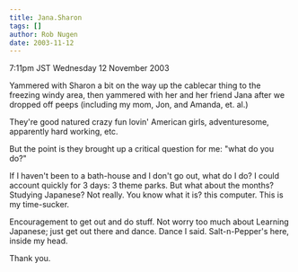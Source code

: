 ```yaml
---
title: Jana.Sharon
tags: []
author: Rob Nugen
date: 2003-11-12
---
```


<p class=date>7:11pm JST Wednesday 12 November 2003</p>

<p>Yammered with Sharon a bit on the way up the cablecar thing to the
freezing windy area, then yammered with her and her friend Jana after
we dropped off peeps (including my mom, Jon, and Amanda, et. al.)</p>

<p>They're good natured crazy fun lovin' American girls,
adventuresome, apparently hard working, etc.</p>

<p>But the point is they brought up a critical question for me: "what
do you do?"</p>

<p>If I haven't been to a bath-house and I don't go out, what do I do?
I could account quickly for 3 days: 3 theme parks. But what about the
months?  Studying Japanese?  Not really.  You know what it is?  this
computer.  This is my time-sucker.</p>

<p>Encouragement to get out and do stuff.  Not worry too much about
Learning Japanese; just get out there and dance.  Dance I said.
Salt-n-Pepper's here, inside my head.</p>

<p>Thank you.</p>

